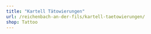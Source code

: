 ```yaml
---
title: "Kartell Tätowierungen"
url: /reichenbach-an-der-fils/kartell-taetowierungen/
shop: Tattoo
---
```

